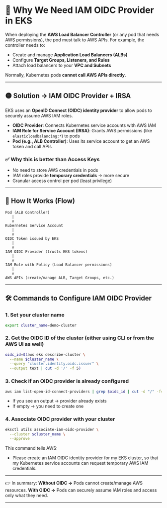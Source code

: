 

# 🔑 Why We Need IAM OIDC Provider in EKS

When deploying the **AWS Load Balancer Controller** (or any pod that needs AWS permissions), the pod must talk to AWS APIs. For example, the controller needs to:

* Create and manage **Application Load Balancers (ALBs)**
* Configure **Target Groups, Listeners, and Rules**
* Attach load balancers to your **VPC and Subnets**

Normally, Kubernetes pods **cannot call AWS APIs directly**.

---

## 🟡 Solution → IAM OIDC Provider + IRSA

EKS uses an **OpenID Connect (OIDC) identity provider** to allow pods to securely assume AWS IAM roles.

* **OIDC Provider**: Connects Kubernetes service accounts with AWS IAM
* **IAM Role for Service Account (IRSA)**: Grants AWS permissions (like `elasticloadbalancing:*`) to pods
* **Pod (e.g., ALB Controller)**: Uses its service account to get an AWS token and call APIs

### ✅ Why this is better than Access Keys

* No need to store AWS credentials in pods
* IAM roles provide **temporary credentials** → more secure
* Granular access control per pod (least privilege)

---

## 🔵 How It Works (Flow)

```
Pod (ALB Controller)
   |
   v
Kubernetes Service Account
   |
   v
OIDC Token issued by EKS
   |
   v
IAM OIDC Provider (trusts EKS tokens)
   |
   v
IAM Role with Policy (Load Balancer permissions)
   |
   v
AWS APIs (create/manage ALB, Target Groups, etc.)
```

---

## 🛠️ Commands to Configure IAM OIDC Provider

### 1. Set your cluster name

```bash
export cluster_name=demo-cluster
```

### 2. Get the OIDC ID of the cluster (either using CLI or from the AWS UI as well)

```bash
oidc_id=$(aws eks describe-cluster \
  --name $cluster_name \
  --query "cluster.identity.oidc.issuer" \
  --output text | cut -d '/' -f 5)
```

### 3. Check if an OIDC provider is already configured

```bash
aws iam list-open-id-connect-providers | grep $oidc_id | cut -d "/" -f4
```

* If you see an output → provider already exists
* If empty → you need to create one

### 4. Associate OIDC provider with your cluster

```bash
eksctl utils associate-iam-oidc-provider \
  --cluster $cluster_name \
  --approve
```

This command tells AWS:
* Please create an IAM OIDC identity provider for my EKS cluster, so that my Kubernetes service accounts can request temporary AWS IAM credentials.
---

👉 In summary:
**Without OIDC →** Pods cannot create/manage AWS resources.
**With OIDC →** Pods can securely assume IAM roles and access only what they need.

---
